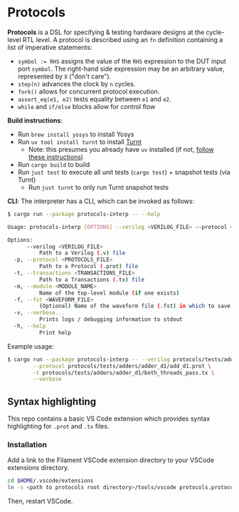 # Protocols
**Protocols** is a DSL for specifying & testing hardware designs at the cycle-level RTL level.
A protocol is described using an `fn` definition containing a list of imperative statements:
- `symbol := RHS` assigns the value of the `RHS` expression to the DUT input port `symbol`. The right-hand side expression may be an arbitrary value, represented by `X` ("don't care").
- `step(n)`  advances the clock by `n` cycles.
- `fork()`  allows for concurrent protocol execution.
- `assert_eq(e1, e2)` tests equality between `e1` and `e2`.
- `while` and `if/else` blocks allow for control flow

**Build instructions**:
- Run `brew install yosys` to install Yosys
- Run `uv tool install turnt` to install [Turnt](https://github.com/cucapra/turnt/tree/main) 
  - Note: this presumes you already have `uv` installed (if not, [follow these instructions](https://docs.astral.sh/uv/getting-started/installation/#pypi))
- Run `cargo build` to build
- Run `just test` to execute all unit tests (`cargo test`) + snapshot tests (via Turnt)
  - Run `just turnt` to only run Turnt snapshot tests

**CLI**:
The interpreter has a CLI, which can be invoked as follows:
```bash
$ cargo run --package protocols-interp -- --help

Usage: protocols-interp [OPTIONS] --verilog <VERILOG_FILE> --protocol <PROTOCOLS_FILE> --transactions <TRANSACTIONS_FILE>

Options:
      --verilog <VERILOG_FILE>
          Path to a Verilog (.v) file
  -p, --protocol <PROTOCOLS_FILE>
          Path to a Protocol (.prot) file
  -t, --transactions <TRANSACTIONS_FILE>
          Path to a Transactions (.tx) file
  -m, --module <MODULE_NAME>
          Name of the top-level module (if one exists)
  -f, --fst <WAVEFORM_FILE>
          (Optional) Name of the waveform file (.fst) in which to save results
  -v, --verbose...
          Prints logs / debugging information to stdout
  -h, --help
          Print help
```

Example usage:

```bash
$ cargo run --package protocols-interp -- --verilog protocols/tests/adders/adder_d1/add_d1.v \
        --protocol protocols/tests/adders/adder_d1/add_d1.prot \
        -t protocols/tests/adders/adder_d1/both_threads_pass.tx \
        --verbose
```

## Syntax highlighting
This repo contains a basic VS Code extension which provides syntax highlighting
for `.prot` and `.tx` files.

### Installation
Add a link to the Filament VSCode extension directory to your VSCode extensions directory.

```bash
cd $HOME/.vscode/extensions
ln -s <path to protocols root directory>/tools/vscode protocols.protocols-0.0.1
```

Then, restart VSCode.
